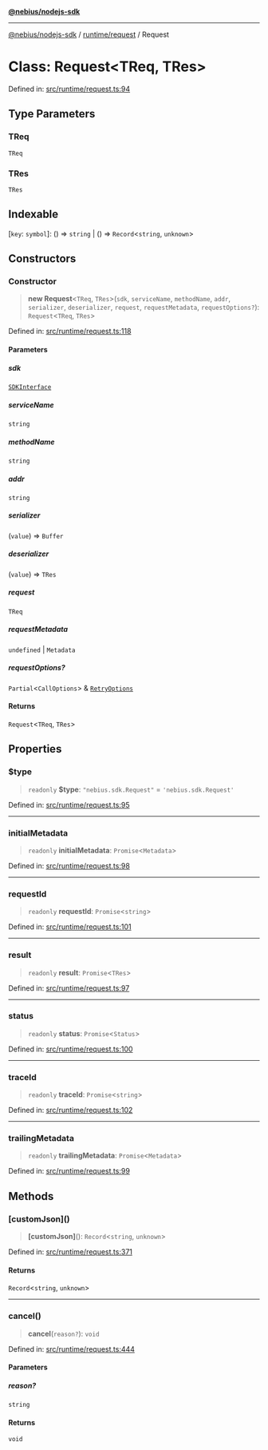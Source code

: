 [**@nebius/nodejs-sdk**](../../../README.md)

---

[@nebius/nodejs-sdk](../../../README.md) / [runtime/request](../README.md) / Request

# Class: Request\<TReq, TRes\>

Defined in: [src/runtime/request.ts:94](https://github.com/nebius/nodejs-sdk/blob/a37d220b2851e3bf0d396cb03828d544f584df45/src/runtime/request.ts#L94)

## Type Parameters

### TReq

`TReq`

### TRes

`TRes`

## Indexable

\[`key`: `symbol`\]: () => `string` \| () => `Record`\<`string`, `unknown`\>

## Constructors

### Constructor

> **new Request**\<`TReq`, `TRes`\>(`sdk`, `serviceName`, `methodName`, `addr`, `serializer`, `deserializer`, `request`, `requestMetadata`, `requestOptions?`): `Request`\<`TReq`, `TRes`\>

Defined in: [src/runtime/request.ts:118](https://github.com/nebius/nodejs-sdk/blob/a37d220b2851e3bf0d396cb03828d544f584df45/src/runtime/request.ts#L118)

#### Parameters

##### sdk

[`SDKInterface`](../../../sdk/interfaces/SDKInterface.md)

##### serviceName

`string`

##### methodName

`string`

##### addr

`string`

##### serializer

(`value`) => `Buffer`

##### deserializer

(`value`) => `TRes`

##### request

`TReq`

##### requestMetadata

`undefined` | `Metadata`

##### requestOptions?

`Partial`\<`CallOptions`\> & [`RetryOptions`](../interfaces/RetryOptions.md)

#### Returns

`Request`\<`TReq`, `TRes`\>

## Properties

### $type

> `readonly` **$type**: `"nebius.sdk.Request"` = `'nebius.sdk.Request'`

Defined in: [src/runtime/request.ts:95](https://github.com/nebius/nodejs-sdk/blob/a37d220b2851e3bf0d396cb03828d544f584df45/src/runtime/request.ts#L95)

---

### initialMetadata

> `readonly` **initialMetadata**: `Promise`\<`Metadata`\>

Defined in: [src/runtime/request.ts:98](https://github.com/nebius/nodejs-sdk/blob/a37d220b2851e3bf0d396cb03828d544f584df45/src/runtime/request.ts#L98)

---

### requestId

> `readonly` **requestId**: `Promise`\<`string`\>

Defined in: [src/runtime/request.ts:101](https://github.com/nebius/nodejs-sdk/blob/a37d220b2851e3bf0d396cb03828d544f584df45/src/runtime/request.ts#L101)

---

### result

> `readonly` **result**: `Promise`\<`TRes`\>

Defined in: [src/runtime/request.ts:97](https://github.com/nebius/nodejs-sdk/blob/a37d220b2851e3bf0d396cb03828d544f584df45/src/runtime/request.ts#L97)

---

### status

> `readonly` **status**: `Promise`\<`Status`\>

Defined in: [src/runtime/request.ts:100](https://github.com/nebius/nodejs-sdk/blob/a37d220b2851e3bf0d396cb03828d544f584df45/src/runtime/request.ts#L100)

---

### traceId

> `readonly` **traceId**: `Promise`\<`string`\>

Defined in: [src/runtime/request.ts:102](https://github.com/nebius/nodejs-sdk/blob/a37d220b2851e3bf0d396cb03828d544f584df45/src/runtime/request.ts#L102)

---

### trailingMetadata

> `readonly` **trailingMetadata**: `Promise`\<`Metadata`\>

Defined in: [src/runtime/request.ts:99](https://github.com/nebius/nodejs-sdk/blob/a37d220b2851e3bf0d396cb03828d544f584df45/src/runtime/request.ts#L99)

## Methods

### \[customJson\]()

> **\[customJson\]**(): `Record`\<`string`, `unknown`\>

Defined in: [src/runtime/request.ts:371](https://github.com/nebius/nodejs-sdk/blob/a37d220b2851e3bf0d396cb03828d544f584df45/src/runtime/request.ts#L371)

#### Returns

`Record`\<`string`, `unknown`\>

---

### cancel()

> **cancel**(`reason?`): `void`

Defined in: [src/runtime/request.ts:444](https://github.com/nebius/nodejs-sdk/blob/a37d220b2851e3bf0d396cb03828d544f584df45/src/runtime/request.ts#L444)

#### Parameters

##### reason?

`string`

#### Returns

`void`
